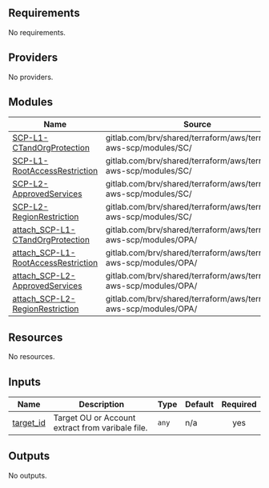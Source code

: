 <!-- BEGIN_TF_DOCS -->
## Requirements

No requirements.

## Providers

No providers.

## Modules

| Name | Source | Version |
|------|--------|---------|
| <a name="module_SCP-L1-CTandOrgProtection"></a> [SCP-L1-CTandOrgProtection](#module\_SCP-L1-CTandOrgProtection) | gitlab.com/brv/shared/terraform/aws/terraform-aws-scp/modules/SC/ | n/a |
| <a name="module_SCP-L1-RootAccessRestriction"></a> [SCP-L1-RootAccessRestriction](#module\_SCP-L1-RootAccessRestriction) | gitlab.com/brv/shared/terraform/aws/terraform-aws-scp/modules/SC/ | n/a |
| <a name="module_SCP-L2-ApprovedServices"></a> [SCP-L2-ApprovedServices](#module\_SCP-L2-ApprovedServices) | gitlab.com/brv/shared/terraform/aws/terraform-aws-scp/modules/SC/ | n/a |
| <a name="module_SCP-L2-RegionRestriction"></a> [SCP-L2-RegionRestriction](#module\_SCP-L2-RegionRestriction) | gitlab.com/brv/shared/terraform/aws/terraform-aws-scp/modules/SC/ | n/a |
| <a name="module_attach_SCP-L1-CTandOrgProtection"></a> [attach\_SCP-L1-CTandOrgProtection](#module\_attach\_SCP-L1-CTandOrgProtection) | gitlab.com/brv/shared/terraform/aws/terraform-aws-scp/modules/OPA/ | n/a |
| <a name="module_attach_SCP-L1-RootAccessRestriction"></a> [attach\_SCP-L1-RootAccessRestriction](#module\_attach\_SCP-L1-RootAccessRestriction) | gitlab.com/brv/shared/terraform/aws/terraform-aws-scp/modules/OPA/ | n/a |
| <a name="module_attach_SCP-L2-ApprovedServices"></a> [attach\_SCP-L2-ApprovedServices](#module\_attach\_SCP-L2-ApprovedServices) | gitlab.com/brv/shared/terraform/aws/terraform-aws-scp/modules/OPA/ | n/a |
| <a name="module_attach_SCP-L2-RegionRestriction"></a> [attach\_SCP-L2-RegionRestriction](#module\_attach\_SCP-L2-RegionRestriction) | gitlab.com/brv/shared/terraform/aws/terraform-aws-scp/modules/OPA/ | n/a |

## Resources

No resources.

## Inputs

| Name | Description | Type | Default | Required |
|------|-------------|------|---------|:--------:|
| <a name="input_target_id"></a> [target\_id](#input\_target\_id) | Target OU or Account extract from varibale file. | `any` | n/a | yes |

## Outputs

No outputs.
<!-- END_TF_DOCS -->